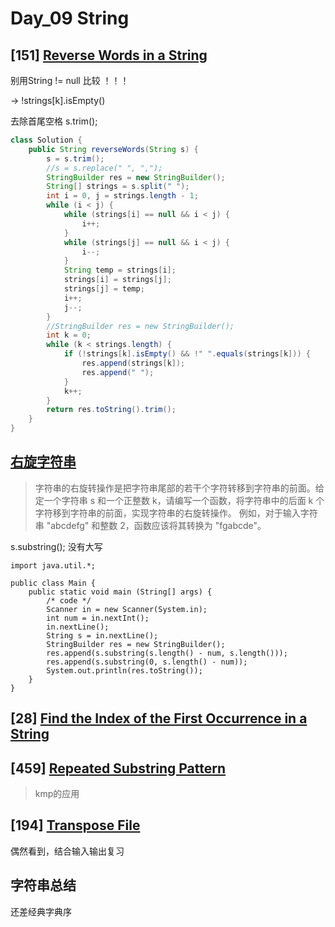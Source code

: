 # Day_09 String

## \[151] [Reverse Words in a String](https://leetcode.com/problems/reverse-words-in-a-string/description/)

别用String != null 比较 ！！！

-> !strings[k].isEmpty()

去除首尾空格 s.trim();

```java
class Solution {
    public String reverseWords(String s) {
        s = s.trim();
        //s = s.replace(" ", ",");
        StringBuilder res = new StringBuilder();
        String[] strings = s.split(" ");
        int i = 0, j = strings.length - 1;
        while (i < j) {
            while (strings[i] == null && i < j) {
                i++;
            }
            while (strings[j] == null && i < j) {
                i--;
            }
            String temp = strings[i];
            strings[i] = strings[j];
            strings[j] = temp;
            i++;
            j--;
        }
        //StringBuilder res = new StringBuilder();
        int k = 0;
        while (k < strings.length) {
            if (!strings[k].isEmpty() && !" ".equals(strings[k])) {
                res.append(strings[k]);
                res.append(" ");
            }
            k++;
        }
        return res.toString().trim();
    }
}
```



## [右旋字符串](https://kamacoder.com/problempage.php?pid=1065)

> 字符串的右旋转操作是把字符串尾部的若干个字符转移到字符串的前面。给定一个字符串 s 和一个正整数 k，请编写一个函数，将字符串中的后面 k 个字符移到字符串的前面，实现字符串的右旋转操作。 例如，对于输入字符串 "abcdefg" 和整数 2，函数应该将其转换为 "fgabcde"。

s.substring(); 没有大写

```
import java.util.*;

public class Main {
    public static void main (String[] args) {
        /* code */
        Scanner in = new Scanner(System.in);
        int num = in.nextInt();
        in.nextLine();
        String s = in.nextLine();
        StringBuilder res = new StringBuilder();
        res.append(s.substring(s.length() - num, s.length()));
        res.append(s.substring(0, s.length() - num));
        System.out.println(res.toString());
    }
}
```



## \[28] [Find the Index of the First Occurrence in a String](https://leetcode.com/problems/find-the-index-of-the-first-occurrence-in-a-string/description/)





## [459] [Repeated Substring Pattern](https://leetcode.com/problems/repeated-substring-pattern/description/)

> kmp的应用



## [194] [Transpose File](https://leetcode.com/problems/transpose-file/description/)

偶然看到，结合输入输出复习

## 字符串总结

还差经典字典序